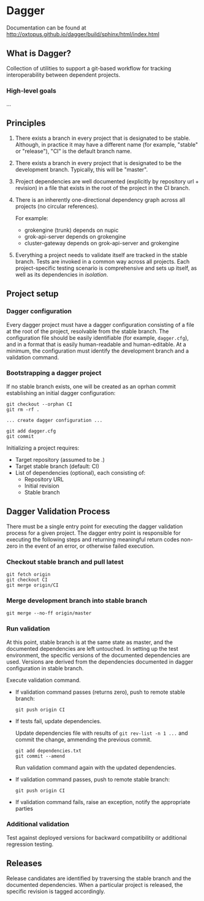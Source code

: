 Dagger
======

Documentation can be found at <http://oxtopus.github.io/dagger/build/sphinx/html/index.html>

What is Dagger?
---------------

Collection of utilities to support a git-based workflow for tracking
interoperability between dependent projects.

### High-level goals

...

Principles
----------

1. There exists a branch in every project that is designated to be
stable.  Although, in practice it may have a different name (for example,
"stable" or "release"), "CI" is the default branch name.

2. There exists a branch in every project that is designated to be the
development branch.  Typically, this will be "master".

3. Project dependencies are well documented (explicitly by repository
url + revision) in a file that exists in the root of the project in
the CI branch.

4. There is an inherently one-directional dependency graph across all
projects (no circular references).

    For example:

    - grokengine (trunk) depends on nupic
    - grok-api-server depends on grokengine
    - cluster-gateway depends on grok-api-server and grokengine

5. Everything a project needs to validate itself are tracked in the stable
branch.  Tests are invoked in a common way across all projects.  Each
project-specific testing scenario is comprehensive and sets up itself,
as well as its dependencies in *isolation*.

Project setup
-------------

### Dagger configuration

Every dagger project must have a dagger configuration consisting of a file at
the root of the project, resolvable from the stable branch.  The configuration
file should be easily identifiable (for example, `dagger.cfg`), and in a
format that is easily human-readable and human-editable.  At a minimum, the
configuration must identify the development branch and a validation command.

### Bootstrapping a dagger project

If no stable branch exists, one will be created as an oprhan commit
establishing an initial dagger configuration:

    git checkout --orphan CI
    git rm -rf .

    ... create dagger configuration ...

    git add dagger.cfg
    git commit

Initializing a project requires:

- Target repository (assumed to be .)
- Target stable branch (default: CI)
- List of dependencies (optional), each consisting of:
    * Repository URL
    * Initial revision
    * Stable branch

Dagger Validation Process
-------------------------

There must be a single entry point for executing the dagger validation process
for a given project.  The dagger entry point is responsible for executing the
following steps and returning meaningful return codes non-zero in the event of
an error, or otherwise failed execution.

### Checkout stable branch and pull latest

    git fetch origin
    git checkout CI
    git merge origin/CI

### Merge development branch into stable branch

    git merge --no-ff origin/master

### Run validation

  At this point, stable branch is at the same state as master, and the
  documented dependencies are left untouched.  In setting up the test
  environment, the specific versions of the documented dependencies are
  used.  Versions are derived from the dependencies documented in dagger
  configuration in stable branch.

  Execute validation command.

  * If validation command passes (returns zero), push to remote stable branch:

    `git push origin CI`

  * If tests fail, update dependencies.

    Update dependencies file with results of `git rev-list -n 1 ...` and
    commit the change, ammending the previous commit.

    ```
    git add dependencies.txt
    git commit --amend
    ```

    Run validation command again with the updated dependencies.

  * If validation command passes, push to remote stable branch:

    `git push origin CI`

  * If validation command fails, raise an exception, notify the appropriate
  parties

### Additional validation

  Test against deployed versions for backward compatibility or
  additional regression testing.

Releases
--------

Release candidates are identified by traversing the stable branch and the
documented dependencies.  When a particular project is released, the
specific revision is tagged accordingly.